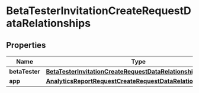 

# BetaTesterInvitationCreateRequestDataRelationships


## Properties

| Name | Type | Description | Notes |
|------------ | ------------- | ------------- | -------------|
|**betaTester** | [**BetaTesterInvitationCreateRequestDataRelationshipsBetaTester**](BetaTesterInvitationCreateRequestDataRelationshipsBetaTester.md) |  |  |
|**app** | [**AnalyticsReportRequestCreateRequestDataRelationshipsApp**](AnalyticsReportRequestCreateRequestDataRelationshipsApp.md) |  |  |



